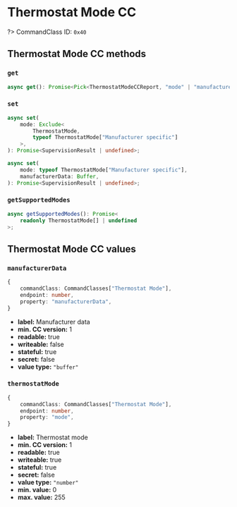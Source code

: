# Thermostat Mode CC

?> CommandClass ID: `0x40`

## Thermostat Mode CC methods

### `get`

```ts
async get(): Promise<Pick<ThermostatModeCCReport, "mode" | "manufacturerData"> | undefined>;
```

### `set`

```ts
async set(
	mode: Exclude<
		ThermostatMode,
		typeof ThermostatMode["Manufacturer specific"]
	>,
): Promise<SupervisionResult | undefined>;

async set(
	mode: typeof ThermostatMode["Manufacturer specific"],
	manufacturerData: Buffer,
): Promise<SupervisionResult | undefined>;
```

### `getSupportedModes`

```ts
async getSupportedModes(): Promise<
	readonly ThermostatMode[] | undefined
>;
```

## Thermostat Mode CC values

### `manufacturerData`

```ts
{
	commandClass: CommandClasses["Thermostat Mode"],
	endpoint: number,
	property: "manufacturerData",
}
```

-   **label:** Manufacturer data
-   **min. CC version:** 1
-   **readable:** true
-   **writeable:** false
-   **stateful:** true
-   **secret:** false
-   **value type:** `"buffer"`

### `thermostatMode`

```ts
{
	commandClass: CommandClasses["Thermostat Mode"],
	endpoint: number,
	property: "mode",
}
```

-   **label:** Thermostat mode
-   **min. CC version:** 1
-   **readable:** true
-   **writeable:** true
-   **stateful:** true
-   **secret:** false
-   **value type:** `"number"`
-   **min. value:** 0
-   **max. value:** 255

